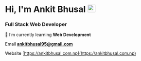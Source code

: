 # Hi, I'm Ankit Bhusal <img src="https://media.giphy.com/media/hvRJCLFzcasrR4ia7z/giphy.gif" height="25px">
### Full Stack Web Developer


 🌱 I’m currently learning **Web Development**

 Email **ankitbhusal95@gmail.com**

 Website [https://ankitbhusal.com.np](https://ankitbhusal.com.np)